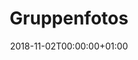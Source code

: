 ---
title: Gruppenfotos
date: 2018-11-02T00:00:00+01:00
headless: true
resources:
  - src: '2018.jpg'
    name: 2018
    title: "Die Offiziere zum Schützenfest 2018"
    params:
      copy: "Buterland-Beckerhook e.V."
  - src: '2016.jpg'
    name: 2016
    title: "Die Offiziere zum Schützenfest 2016"
    params:
          copy: "Buterland-Beckerhook e.V."
  - src: '2015.jpg'
    name: 2015
    title: "Die Offiziere zum Schützenfest 2015"
    params:
          copy: "Buterland-Beckerhook e.V."
  - src: '2014.jpg'
    name: 2014
    title: "Die Offiziere zum Schützenfest 2014"
    params:
          copy: "Buterland-Beckerhook e.V."
  - src: '2012.jpg'
    name: 2012
    title: "Die Offiziere zum Schützenfest 2012"
    params:
          copy: "Buterland-Beckerhook e.V."
  - src: '2007.jpg'
    name: 2007
    title: "Die Offiziere zum Schützenfest 2007"
    params:
          copy: "Buterland-Beckerhook e.V."
  - src: '2002.jpg'
    name: 2002
    title: "Die Offiziere zum Schützenfest 2002"
    params:
          copy: "Buterland-Beckerhook e.V."                                                  
  - src: '1990.jpg'
    name: 1990
    title: "Die Offiziere zum Schützenfest 1990"
  - src: '1984.jpg'
    name: 1984
    title: "Die Offiziere im Jahre 1984"
  - src: '1978.jpg'
    name: 1978
    title: "Die Offiziere zum Schützenfest 1978"
  - src: '1958.jpg'
    name: 1958
    title: "Die Offiziere zum Schützenfest 1958"
  - src: '1956.jpg'
    name: 1956
    title: "Die Offiziere zum Schützenfest 1956"
  - src: '1955.jpg'
    name: 1955
    title: "Die Offiziere im Jahre 1955"                
---